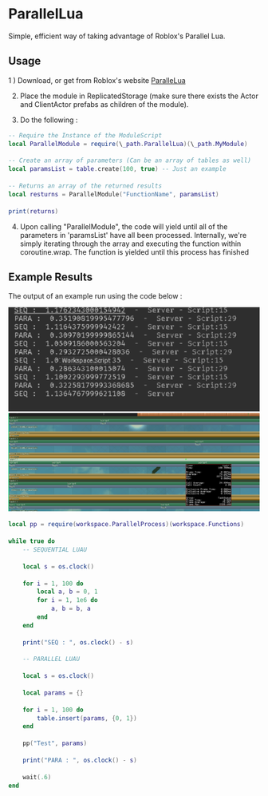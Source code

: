 # ParallelLua

Simple, efficient way of taking advantage of Roblox's Parallel Lua.

## Usage

1 ) Download, or get from Roblox's website [ParalleLua](https://www.roblox.com/library/10523744631/ParallelProcess)

2) Place the module in ReplicatedStorage (make sure there exists the Actor and ClientActor prefabs as children of the module).

3) Do the following :

```lua
-- Require the Instance of the ModuleScript
local ParallelModule = require(\_path.ParallelLua)(\_path.MyModule)

-- Create an array of parameters (Can be an array of tables as well)
local paramsList = table.create(100, true) -- Just an example

-- Returns an array of the returned results
local resturns = ParallelModule("FunctionName", paramsList)

print(returns)
```

4) Upon calling "ParallelModule", the code will yield until all of the parameters in 'paramsList' have all been processed. Internally, we're simply iterating through the array and executing the function within coroutine.wrap. The function is yielded until this process has finished


## Example Results

The output of an example run using the code below :

![Three to four times more efficient!](/assets/Benchmark.png "Benchmark")
![Microprofiler](/assets/Microprofiler.png "Microprofiler")

```lua
local pp = require(workspace.ParallelProcess)(workspace.Functions)

while true do
	-- SEQUENTIAL LUAU 
	
	local s = os.clock()
	
	for i = 1, 100 do
		local a, b = 0, 1
		for i = 1, 1e6 do
			a, b = b, a
		end
	end
	
	print("SEQ : ", os.clock() - s)
	
	-- PARALLEL LUAU
	
	local s = os.clock()
	
	local params = {}

	for i = 1, 100 do
		table.insert(params, {0, 1})
	end
	
	pp("Test", params)
	
	print("PARA : ", os.clock() - s)
	
	wait(.6)
end
```

